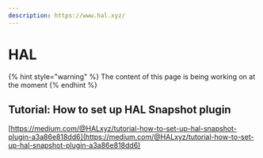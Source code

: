 ```yaml
---
description: https://www.hal.xyz/
---
```


# HAL

{% hint style="warning" %}
The content of this page is being working on at the moment
{% endhint %}



## Tutorial: How to set up HAL Snapshot plugin <a href="#bfec" id="bfec"></a>

[https://medium.com/@HALxyz/tutorial-how-to-set-up-hal-snapshot-plugin-a3a86e818dd6](https://medium.com/@HALxyz/tutorial-how-to-set-up-hal-snapshot-plugin-a3a86e818dd6)
